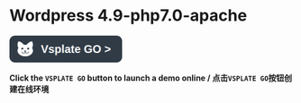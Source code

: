 # Wordpress 4.9-php7.0-apache

<a href="https://www.vsplate.com/?docker-compose=https://github.com/vsplate/dcenvs/wordpress/4.9-php7.0-apache"><img alt="VSPLATE GO" src="https://raw.githubusercontent.com/vsplate/images/master/vsgo_btn.png" width="200px"></a>

**Click the `VSPLATE GO` button to launch a demo online / 点击`VSPLATE GO`按钮创建在线环境**